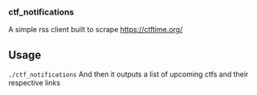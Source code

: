 ### ctf_notifications
A simple rss client built to scrape https://ctftime.org/

## Usage
`./ctf_notifications`
And then it outputs a list of upcoming ctfs and their respective links

